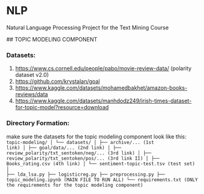 # NLP
Natural Language Processing Project for the Text Mining Course

## TOPIC MODELING COMPONENT

### Datasets:

1) https://www.cs.cornell.edu/people/pabo/movie-review-data/ (polarity dataset v2.0)
2) https://github.com/krystalan/goal
3) https://www.kaggle.com/datasets/mohamedbakhet/amazon-books-reviews/data
4) https://www.kaggle.com/datasets/manhdodz249/irish-times-dataset-for-topic-model?resource=download

### Directory Formation:
make sure the datasets for the topic modeling component look like this:
<code>
topic-modeling/
│    └── datasets/
│        ├── archive/... (1st link)
│        ├── goal/data/... (2nd link)
│        ├── review_polarity/txt_sentoken/neg/... (3rd link)
│        ├── review_polarity/txt_sentoken/pos/... (3rd link II)
│        ├── Books_rating.csv (4th link)
│        └── sentiment-topic-test.tsv (test set)
│
├── lda_lsa.py
├── logisticreg.py
├── preprocessing.py
├── topic_modeling.ipynb (MAIN FILE TO RUN ALL)
└── requirements.txt (ONLY the requirements for the topic modeling component)
</code>
